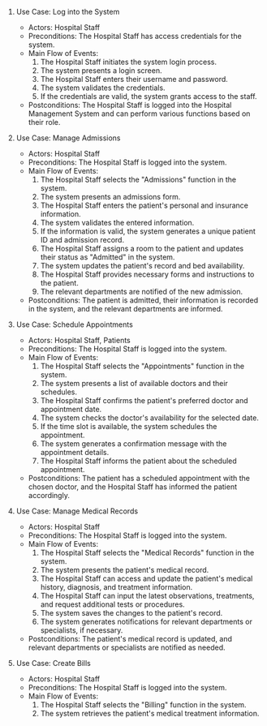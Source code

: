 

1. Use Case: Log into the System
   - Actors: Hospital Staff
   - Preconditions: The Hospital Staff has access credentials for the system.
   - Main Flow of Events:
     1. The Hospital Staff initiates the system login process.
     2. The system presents a login screen.
     3. The Hospital Staff enters their username and password.
     4. The system validates the credentials.
     5. If the credentials are valid, the system grants access to the staff.
   - Postconditions: The Hospital Staff is logged into the Hospital Management System and can perform various functions based on their role.

2. Use Case: Manage Admissions
   - Actors: Hospital Staff
   - Preconditions: The Hospital Staff is logged into the system.
   - Main Flow of Events:
     1. The Hospital Staff selects the "Admissions" function in the system.
     2. The system presents an admissions form.
     3. The Hospital Staff enters the patient's personal and insurance information.
     4. The system validates the entered information.
     5. If the information is valid, the system generates a unique patient ID and admission record.
     6. The Hospital Staff assigns a room to the patient and updates their status as "Admitted" in the system.
     7. The system updates the patient's record and bed availability.
     8. The Hospital Staff provides necessary forms and instructions to the patient.
     9. The relevant departments are notified of the new admission.
   - Postconditions: The patient is admitted, their information is recorded in the system, and the relevant departments are informed.

3. Use Case: Schedule Appointments
   - Actors: Hospital Staff, Patients
   - Preconditions: The Hospital Staff is logged into the system.
   - Main Flow of Events:
     1. The Hospital Staff selects the "Appointments" function in the system.
     2. The system presents a list of available doctors and their schedules.
     3. The Hospital Staff confirms the patient's preferred doctor and appointment date.
     4. The system checks the doctor's availability for the selected date.
     5. If the time slot is available, the system schedules the appointment.
     6. The system generates a confirmation message with the appointment details.
     7. The Hospital Staff informs the patient about the scheduled appointment.
   - Postconditions: The patient has a scheduled appointment with the chosen doctor, and the Hospital Staff has informed the patient accordingly.

4. Use Case: Manage Medical Records
   - Actors: Hospital Staff
   - Preconditions: The Hospital Staff is logged into the system.
   - Main Flow of Events:
     1. The Hospital Staff selects the "Medical Records" function in the system.
     2. The system presents the patient's medical record.
     3. The Hospital Staff can access and update the patient's medical history, diagnosis, and treatment information.
     4. The Hospital Staff can input the latest observations, treatments, and request additional tests or procedures.
     5. The system saves the changes to the patient's record.
     6. The system generates notifications for relevant departments or specialists, if necessary.
   - Postconditions: The patient's medical record is updated, and relevant departments or specialists are notified as needed.

5. Use Case: Create Bills
   - Actors: Hospital Staff
   - Preconditions: The Hospital Staff is logged into the system.
   - Main Flow of Events:
     1. The Hospital Staff selects the "Billing" function in the system.
     2. The system retrieves the patient's medical treatment information.

